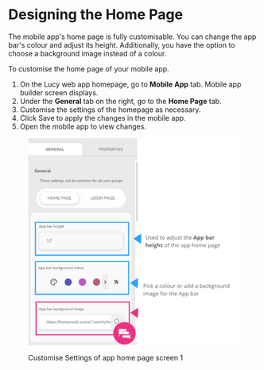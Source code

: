 # Designing the Home Page

The mobile app's home page is fully customisable. You can change the app bar's colour and adjust its height. Additionally, you have the option to choose a background image instead of a colour.

To customise the home page of your mobile app.

1. On the Lucy web app homepage, go to **Mobile App** tab. Mobile app builder screen displays.
2. Under the **General** tab on the right, go to the **Home Page** tab.
3. Customise the settings of the homepage as necessary.
4. Click Save to apply the changes in the mobile app.
5. Open the mobile app to view changes.

<figure><img src="../../.gitbook/assets/App Home page settings_1.png" alt="" width="563"><figcaption><p>Customise Settings of app home page screen 1</p></figcaption></figure>
